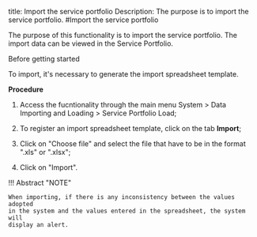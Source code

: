 title: Import the service portfolio
Description: The purpose is to import the service portfolio.
#Import the service portfolio

The purpose of this functionality is to import the service portfolio. The import
data can be viewed in the Service Portfolio.

Before getting started

To import, it's necessary to generate the import spreadsheet template.

**Procedure**

1.  Access the fucntionality through the main menu System \> Data Importing and
    Loading \> Service Portfolio Load;

2.  To register an import spreadsheet template, click on the tab **Import**;

3.  Click on "Choose file" and select the file that have to be in the format
    ".xls" or ".xlsx";

4.  Click on "Import".

!!! Abstract "NOTE"

    When importing, if there is any inconsistency between the values adopted
    in the system and the values entered in the spreadsheet, the system will
    display an alert.  

